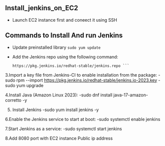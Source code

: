 ## Install_jenkins_on_EC2

- Launch EC2 instance first and coneect it using SSH

## Commands to Install And run Jenkins

- Update preinstalled library
     ``` sudo yum update ```

- Add the Jenkins repo using the following command:
     ``` sudo wget -O /etc/yum.repos.d/jenkins.repo \
    https://pkg.jenkins.io/redhat-stable/jenkins.repo ```

3.Import a key file from Jenkins-CI to enable installation from the package:
     -sudo rpm --import https://pkg.jenkins.io/redhat-stable/jenkins.io-2023.key
     -sudo yum upgrade

4.Install Java (Amazon Linux 2023):
     -sudo dnf install java-17-amazon-corretto -y

5. Install Jenkins
     -sudo yum install jenkins -y

6.Enable the Jenkins service to start at boot:
    -sudo systemctl enable jenkins

7.Start Jenkins as a service:
    -sudo systemctl start jenkins

8.Add 8080 port with EC2 instance Public ip address

